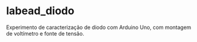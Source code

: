 # labead_diodo
Experimento de caracterização de diodo com Arduino Uno, com montagem de voltímetro e fonte de tensão.
